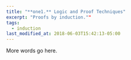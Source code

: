 ```yaml
---
title: "**one1.** Logic and Proof Techniques"
excerpt: "Proofs by induction.""
tags:
  - induction
last_modified_at: 2018-06-03T15:42:13-05:00
---
```


More words go here.
